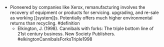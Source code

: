 - Pioneered by companies like Xerox, remanufacturing involves the recovery of equipment or products for servicing. upgrading, and re-sale as working [[system]]s. Potentially offers much higher environmental returns than recycling. #definition
	- Elkington, J. (1998). Cannibals with forks: The triple bottom line of 21st century business. New Society Publishers. #elkingtonCannibalsForksTriple1998